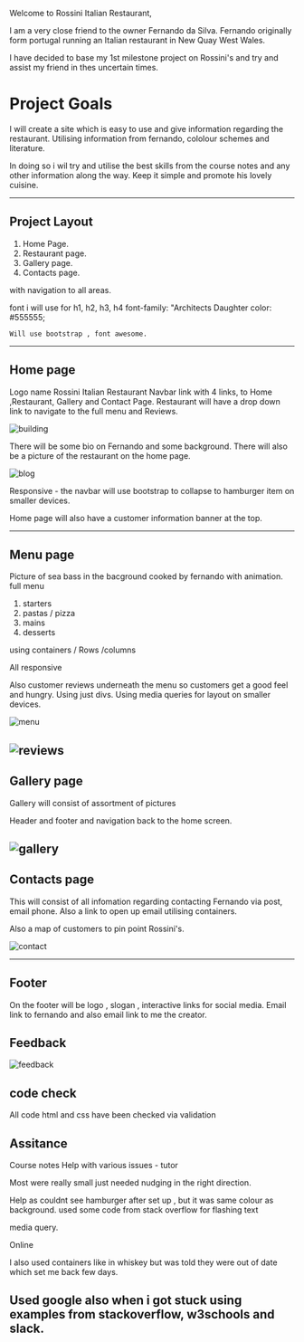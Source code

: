 

Welcome to Rossini Italian Restaurant,

I am a very close friend to the owner Fernando da Silva.
Fernando originally form portugal running an Italian restaurant in New Quay West Wales.

I have decided to base my 1st milestone project on Rossini's and try and assist my friend in thes uncertain times.

# Project Goals

I will create a site which is easy to use and give information regarding the restaurant.
Utilising information from fernando, cololour schemes and literature.

In doing so i wil try and utilise the best skills from the course notes and any other information along the way.
Keep it simple and promote his lovely cuisine.

--------

## Project Layout
1. Home Page.
2. Restaurant page.
3. Gallery page.
4. Contacts page.

with navigation to all areas.

font i will use for h1, h2, h3, h4
    font-family: "Architects Daughter
    color: #555555;

    Will use bootstrap , font awesome.

--------

## Home page

 Logo name Rossini Italian Restaurant
 Navbar link with 4 links, to Home ,Restaurant, Gallery and Contact Page.
 Restaurant will have a drop down link to navigate to the full menu and Reviews.
 
 ![building](https://user-images.githubusercontent.com/76811599/107209937-6361e580-69fb-11eb-8f61-d34b779eaa6a.jpg)

 There will be some bio on Fernando and some background.
 There will also be a picture of the restaurant on the home page.
 
 ![blog](https://user-images.githubusercontent.com/76811599/107212424-dae54400-69fe-11eb-81c6-28bd7ea02cb1.jpg)

 Responsive - the navbar will use bootstrap to collapse to hamburger item on smaller devices.

Home page will also have a customer information banner at the top.



--------

## Menu page
Picture of sea bass in the bacground cooked by fernando with animation.
full menu 
1. starters
2. pastas / pizza
3. mains
4. desserts

using containers / Rows /columns 

All responsive

Also customer reviews underneath the menu so customers get a good feel and hungry.
Using just divs.
Using media queries for layout on smaller devices.

![menu](https://user-images.githubusercontent.com/76811599/107211186-1bdc5900-69fd-11eb-962b-8cb3492a28dc.jpg)

![reviews](https://user-images.githubusercontent.com/76811599/107212172-7629e980-69fe-11eb-84d2-6a5450aabe09.jpg)
--------

## Gallery page

Gallery will consist of assortment of pictures 

Header and footer and navigation back to the home screen.

![gallery](https://user-images.githubusercontent.com/76811599/107211625-bd63aa80-69fd-11eb-845c-9d3f8d9b6e56.jpg)
--------

## Contacts page

This will consist of all infomation regarding contacting Fernando via post, email phone.
Also a link to open up email utilising containers.

Also a map of customers to pin point Rossini's.

![contact](https://user-images.githubusercontent.com/76811599/107211925-1e8b7e00-69fe-11eb-90a5-0efe158addd1.jpg)

--------
## Footer

On the footer will be logo , slogan , interactive links for social media.
Email link to fernando and also email link to me the creator.


## Feedback

![feedback](https://user-images.githubusercontent.com/76811599/107212355-c1dc9300-69fe-11eb-9612-fd38ea7b8fd4.jpg)




## code check

All code html and css have been checked via validation 


## Assitance 
Course notes
Help with various issues - tutor

Most were really small just needed nudging in the right direction.

Help as couldnt see hamburger after set up , but it was same colour as background.
used some code from stack overflow for flashing text

media query.

Online

I also used containers like in whiskey but was told they were out of date which set me back few days.
 
Used google also when i got stuck using examples from stackoverflow, w3schools and slack.
-------
